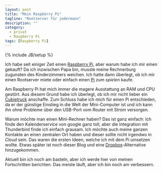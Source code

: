 ```yaml
---
layout: post
title: "Mein Raspberry Pi"
tagline: "Rootserver für jedermann"
description: ""
category:
  - privat
  - Raspberry Pi
tags: [Raspberry Pi]
---
```

{% include JB/setup %}

Ich habe seit einiger Zeit einen [Raspberry Pi], aber warum habe ich mir einen gekauft? Da ich inzwischen
Papa bin, musste meine Rechnerburg zugunsten des Kinderzimmers weichen. Ich hatte dann überlegt, ob ich
mir einen Rootserver miete oder einfach einen [Pi] zum *spielen* kaufe.

Am Raspberry Pi hat mich immer die magere Ausstattung an RAM und CPU gestört. Aus diesem Grund habe ich
überlegt, ob ich mir nicht lieber ein [Cubietruck] anschaffe. Zum Schluss habe ich mich für einen Pi 
entschieden, da er der günstige Einstieg in die Welt der Mini-Computer ist und ich kann ihn ohne
Probleme über den USB-Port vom Router mit Strom versorgen.

Warum möchte man einen Mini-Rechner haben? Das ist ganz einfach: Ich finde den Kalenderservice von google
ganz toll, aber die Integration mit Thunderbird finde ich einfach grausam. Ich möchte auch meine ganzen
Kontakte an einen zentralen Ort haben und dieser sollte nicht irgendwo in *Cloud* sein. Das waren die
ersten Ideen, welche ich mit dem Pi umsetzen wollte. Etwas später ist noch dieser Blog und eine 
[Dropbox]-Alternative hinzugekommen.

Aktuell bin ich noch am basteln, aber ich werde hier von meinen Fortschritten berichten. Das meiste läuft,
aber ich bin noch am verbessern.

[Raspberry Pi]: http://www.raspberrypi.org/
[Pi]: http://www.raspberrypi.org/
[Dropbox]: https://www.dropbox.com/
[Cubietruck]: cubieboard.org/tag/cubietruck/
